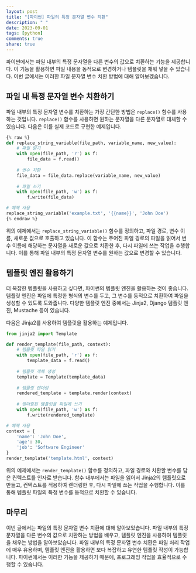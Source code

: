 ```yaml
---
layout: post
title: "[파이썬] 파일의 특정 문자열 변수 치환"
description: " "
date: 2023-09-01
tags: [python]
comments: true
share: true
---
```


파이썬에서는 파일 내부의 특정 문자열을 다른 변수의 값으로 치환하는 기능을 제공합니다. 이 기능을 활용하면 파일 내용을 동적으로 변경하거나 템플릿을 채워 넣을 수 있습니다. 이번 글에서는 이러한 파일 문자열 변수 치환 방법에 대해 알아보겠습니다.

## 파일 내 특정 문자열 변수 치환하기

파일 내부의 특정 문자열 변수를 치환하는 가장 간단한 방법은 `replace()` 함수를 사용하는 것입니다. `replace()` 함수를 사용하면 원하는 문자열을 다른 문자열로 대체할 수 있습니다. 다음은 이를 실제 코드로 구현한 예제입니다.

```python
{% raw %}
def replace_string_variable(file_path, variable_name, new_value):
    # 파일 읽기
    with open(file_path, 'r') as f:
        file_data = f.read()
    
    # 변수 치환
    file_data = file_data.replace(variable_name, new_value)
    
    # 파일 쓰기
    with open(file_path, 'w') as f:
        f.write(file_data)

# 예제 사용
replace_string_variable('example.txt', '{{name}}', 'John Doe')
{% endraw %}
```

위의 예제에서는 `replace_string_variable()` 함수를 정의하고, 파일 경로, 변수 이름, 새로운 값으로 호출하고 있습니다. 이 함수는 주어진 파일 경로의 파일을 읽어서 변수 이름에 해당하는 문자열을 새로운 값으로 치환한 후, 다시 파일에 쓰는 작업을 수행합니다. 이를 통해 파일 내부의 특정 문자열 변수를 원하는 값으로 변경할 수 있습니다.

## 템플릿 엔진 활용하기

더 복잡한 템플릿을 사용하고 싶다면, 파이썬의 템플릿 엔진을 활용하는 것이 좋습니다. 템플릿 엔진은 파일에 특정한 형식의 변수를 두고, 그 변수를 동적으로 치환하여 파일을 생성할 수 있도록 도와줍니다. 다양한 템플릿 엔진 중에서는 Jinja2, Django 템플릿 엔진, Mustache 등이 있습니다.

다음은 Jinja2를 사용하여 템플릿을 활용하는 예제입니다.

```python
from jinja2 import Template

def render_template(file_path, context):
    # 템플릿 파일 읽기
    with open(file_path, 'r') as f:
        template_data = f.read()
    
    # 템플릿 객체 생성
    template = Template(template_data)
    
    # 템플릿 렌더링
    rendered_template = template.render(context)
    
    # 렌더링된 템플릿을 파일에 쓰기
    with open(file_path, 'w') as f:
        f.write(rendered_template)

# 예제 사용
context = {
    'name': 'John Doe',
    'age': 30,
    'job': 'Software Engineer'
}
render_template('template.html', context)
```

위의 예제에서는 `render_template()` 함수를 정의하고, 파일 경로와 치환할 변수를 담은 컨텍스트를 인자로 받습니다. 함수 내부에서는 파일을 읽어서 Jinja2의 템플릿으로 만들고, 컨텍스트를 적용하여 렌더링한 후, 다시 파일에 쓰는 작업을 수행합니다. 이를 통해 템플릿 파일의 특정 변수를 동적으로 치환할 수 있습니다.

## 마무리

이번 글에서는 파일의 특정 문자열 변수 치환에 대해 알아보았습니다. 파일 내부의 특정 문자열을 다른 변수의 값으로 치환하는 방법을 배우고, 템플릿 엔진을 사용하여 템플릿을 채우는 방법을 알아보았습니다. 파일 내부의 특정 문자열 변수 치환은 파일 처리 작업에 매우 유용하며, 템플릿 엔진을 활용하면 보다 복잡하고 유연한 템플릿 작성이 가능합니다. 파이썬에서는 이러한 기능을 제공하기 때문에, 프로그래밍 작업을 효율적으로 수행할 수 있습니다.